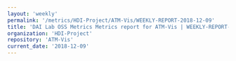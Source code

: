 ```yaml
---
layout: 'weekly'
permalink: '/metrics/HDI-Project/ATM-Vis/WEEKLY-REPORT-2018-12-09'
title: 'DAI Lab OSS Metrics Metrics report for ATM-Vis | WEEKLY-REPORT-2018-12-09'
organization: 'HDI-Project'
repository: 'ATM-Vis'
current_date: '2018-12-09'
---
```

